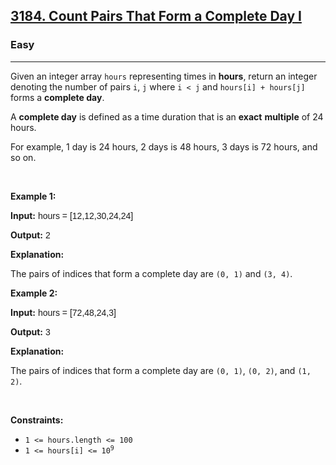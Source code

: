 <h2><a href="https://leetcode.com/problems/count-pairs-that-form-a-complete-day-i/">3184. Count Pairs That Form a Complete Day I</a></h2><h3>Easy</h3><hr><div><p>Given an integer array <code style="font-family: monospace, Bangla1078, sans-serif;">hours</code> representing times in <strong>hours</strong>, return an integer denoting the number of pairs <code style="font-family: monospace, Bangla1078, sans-serif;">i</code>, <code style="font-family: monospace, Bangla1078, sans-serif;">j</code> where <code style="font-family: monospace, Bangla1078, sans-serif;">i &lt; j</code> and <code style="font-family: monospace, Bangla1078, sans-serif;">hours[i] + hours[j]</code> forms a <strong>complete day</strong>.</p>

<p>A <strong>complete day</strong> is defined as a time duration that is an <strong>exact</strong> <strong>multiple</strong> of 24 hours.</p>

<p>For example, 1 day is 24 hours, 2 days is 48 hours, 3 days is 72 hours, and so on.</p>

<p>&nbsp;</p>
<p><strong class="example">Example 1:</strong></p>

<div class="example-block">
<p><strong>Input:</strong> <span class="example-io" style="font-family: Menlo, Bangla1078, sans-serif;">hours = [12,12,30,24,24]</span></p>

<p><strong>Output:</strong> <span class="example-io" style="font-family: Menlo, Bangla1078, sans-serif;">2</span></p>

<p><strong>Explanation:</strong></p>

<p>The pairs of indices that form a complete day are <code style="font-family: monospace, Bangla1078, sans-serif;">(0, 1)</code> and <code style="font-family: monospace, Bangla1078, sans-serif;">(3, 4)</code>.</p>
</div>

<p><strong class="example">Example 2:</strong></p>

<div class="example-block">
<p><strong>Input:</strong> <span class="example-io" style="font-family: Menlo, Bangla1078, sans-serif;">hours = [72,48,24,3]</span></p>

<p><strong>Output:</strong> <span class="example-io" style="font-family: Menlo, Bangla1078, sans-serif;">3</span></p>

<p><strong>Explanation:</strong></p>

<p>The pairs of indices that form a complete day are <code style="font-family: monospace, Bangla1078, sans-serif;">(0, 1)</code>, <code style="font-family: monospace, Bangla1078, sans-serif;">(0, 2)</code>, and <code style="font-family: monospace, Bangla1078, sans-serif;">(1, 2)</code>.</p>
</div>

<p>&nbsp;</p>
<p><strong>Constraints:</strong></p>

<ul>
	<li><code style="font-family: monospace, Bangla1078, sans-serif;">1 &lt;= hours.length &lt;= 100</code></li>
	<li><code style="font-family: monospace, Bangla1078, sans-serif;">1 &lt;= hours[i] &lt;= 10<sup>9</sup></code></li>
</ul>
</div>